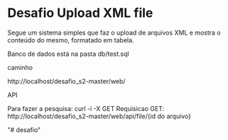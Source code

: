

Desafio Upload XML file
========================
Segue um sistema simples que faz o upload de arquivos XML e mostra o conteúdo do mesmo, formatado em tabela.

Banco de dados está na pasta db/test.sql

caminho

http://localhost/desafio_s2-master/web/

API

Para fazer a pesquisa: curl -i -X GET 
Requisicao GET: http://localhost/desafio_s2-master/web/api/file/{id do arquivo}

"# desafio" 
